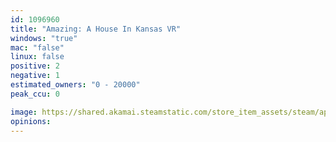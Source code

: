 ```yaml
---
id: 1096960
title: "Amazing: A House In Kansas VR"
windows: "true"
mac: "false"
linux: false
positive: 2
negative: 1
estimated_owners: "0 - 20000"
peak_ccu: 0

image: https://shared.akamai.steamstatic.com/store_item_assets/steam/apps/1096960/header.jpg?t=1565379069
opinions:
---
```

